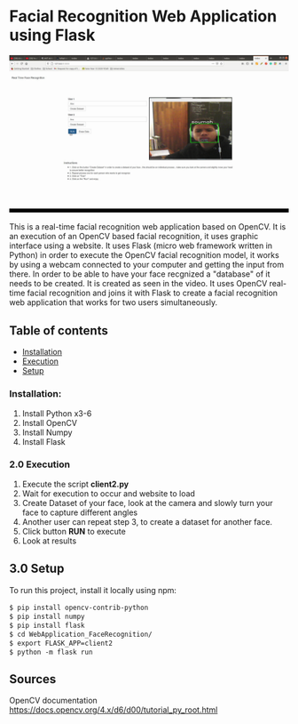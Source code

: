 
# Facial Recognition Web Application using Flask

[![Watch the video](https://github.com/AlejandroSoumah/WebApplication_FaceRecognition/blob/main/FaceRecon.png)](https://youtu.be/BaHZWi6Kbcg)

This is a real-time facial recognition web application based on OpenCV. It is an execution of an OpenCV based facial recognition, it uses graphic interface using a website. It uses Flask (micro web framework written in Python) in order to execute the OpenCV facial recognition model, it works by using a webcam connected to your computer and getting the input from there. In order to be able to have your face recgnized a "database" of it needs to be created. It is created as seen in the video. It uses OpenCV real-time facial recognition and joins it with Flask to create a facial recognition web application that works for two users simultaneously.
## Table of contents
* [ Installation](#Installation)
* [ Execution](#Execution)
* [ Setup](#Setup)


### Installation:
   1. Install Python x3-6
   2. Install OpenCV
   3. Install Numpy
   4. Install Flask


### 2.0 Execution
   1. Execute the script <b> client2.py </b>
   3. Wait for execution to occur and website to load
   4. Create Dataset of your face, look at the camera and slowly turn your face to capture different angles
   5. Another user can repeat step 3, to create a dataset for another face.
   6. Click button <b>RUN</b> to execute
   7. Look at results

## 3.0 Setup
To run this project, install it locally using npm:

```
$ pip install opencv-contrib-python
$ pip install numpy
$ pip install flask
$ cd WebApplication_FaceRecognition/
$ export FLASK_APP=client2
$ python -m flask run
```
## Sources
OpenCV documentation https://docs.opencv.org/4.x/d6/d00/tutorial_py_root.html

